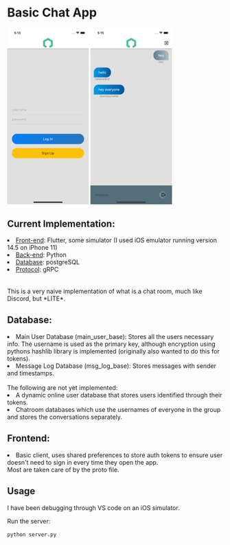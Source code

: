 # Basic Chat App


<img src="./assets/images/homescreen.png" width="190"/>          
<img src="./assets/images/chatscreen.png" width="190"/>



## Current Implementation:

<li> <u>Front-end</u>: Flutter, some simulator (I used iOS emulator running version 14.5 on iPhone 11)</li>
<li> <u>Back-end</u>: Python</li>
<li> <u>Database</u>: postgreSQL</li>
<li> <u>Protocol</u>: gRPC</li>
<br/><br/>
This is a very naive implementation of what is a chat room, much like Discord, but *LITE*.

## Database:
<li>
Main User Database (main_user_base): Stores all the users necessary info. The username is used as the primary key, although encryption using pythons hashlib library is implemented (originally also wanted to do this for tokens).
<li\>

<li>
Message Log Database (msg_log_base): Stores messages with sender and timestamps.
<li\>
<br/><br/>
The following are not yet implemented:
<li>
A dynamic online user database that stores users identified through their tokens.
<li\>
<li>
Chatroom databases which use the usernames of everyone in the group and stores the conversations separately.
<li\>

## Frontend:
<li> Basic client, uses shared preferences to store auth tokens to ensure user doesn't need to sign in every time they open the app.
<li\>
<br/>
Most are taken care of by the proto file.

## Usage

I have been debugging through VS code on an iOS simulator.

Run the server:

```
python server.py
```
